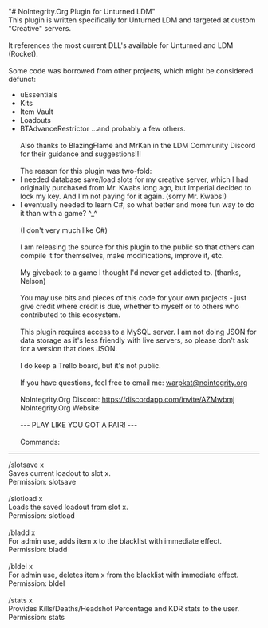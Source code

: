 "# NoIntegrity.Org Plugin for Unturned LDM" 
<br>
This plugin is written specifically for Unturned LDM and targeted at custom
"Creative" servers.
<br><br>
It references the most current DLL's available for Unturned and LDM (Rocket).
<br><br>
Some code was borrowed from other projects, which might be considered defunct:
- uEssentials
- Kits
- Item Vault
- Loadouts
- BTAdvanceRestrictor
...and probably a few others.
<br><br>
Also thanks to BlazingFlame and MrKan in the LDM Community Discord for their
guidance and suggestions!!!
<br><br>
The reason for this plugin was two-fold:
-   I needed database save/load slots for my creative server, which I had
    originally purchased from Mr. Kwabs long ago, but Imperial decided to
    lock my key.  And I'm not paying for it again.  (sorry Mr. Kwabs!)
-   I eventually needed to learn C#, so what better and more fun way to do
    it than with a game?  ^_^
<br><br>
    (I don't very much like C#)
<br><br>
I am releasing the source for this plugin to the public so that others can
compile it for themselves, make modifications, improve it, etc.
<br><br>
My giveback to a game I thought I'd never get addicted to. (thanks, Nelson)
<br><br>
You may use bits and pieces of this code for your own projects - just give
credit where credit is due, whether to myself or to others who contributed
to this ecosystem.
<br><br>
This plugin requires access to a MySQL server.  I am not doing JSON for
data storage as it's less friendly with live servers, so please don't ask
for a version that does JSON.
<br><br>
I do keep a Trello board, but it's not public.
<br><br>
If you have questions, feel free to email me:  warpkat@nointegrity.org
<br><br>
NoIntegrity.Org Discord:  https://discordapp.com/invite/AZMwbmj
NoIntegrity.Org Website:  <should be pretty obvious>
<br><br>
--- PLAY LIKE YOU GOT A PAIR! ---
<br><br>
Commands:
------------------------------------------------------------------------------
/slotsave x
<br>
    Saves current loadout to slot x.
<br>
    Permission:  slotsave
<br>
<br>
/slotload x
<br>
    Loads the saved loadout from slot x.
<br>
    Permission:  slotload
<br>
<br>
/bladd x
<br>
    For admin use, adds item x to the blacklist with immediate effect.
<br>
    Permission:  bladd
<br>
<br>
/bldel x
<br>
    For admin use, deletes item x from the blacklist with immediate effect.
 <br>
   Permission:  bldel
<br>
<br>
/stats x
<br>
    Provides Kills/Deaths/Headshot Percentage and KDR stats to the user.
 <br>
   Permission:  stats
